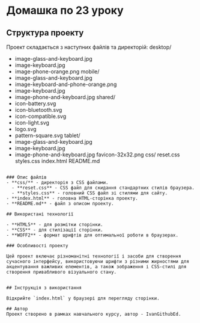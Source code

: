 
# Домашка по 23 уроку
## Структура проекту

Проект складається з наступних файлів та директорій:
  desktop/
  - image-glass-and-keyboard.jpg
  - image-keyboard.jpg
  - image-phone-orange.png
  mobile/
  - image-glass-and-keyboard.jpg
  - image-keyboard-and-phone-orange.png
  - image-keyboard.jpg
  - image-phone-and-keyboard.jpg
  shared/
  - icon-battery.svg
  - icon-bluetooth.svg
  - icon-compatible.svg
  - icon-light.svg
  - logo.svg
  - pattern-square.svg
  tablet/
  - image-glass-and-keyboard.jpg
  - image-keyboard.jpg
  - image-phone-and-keyboard.jpg
  favicon-32x32.png
css/
  reset.css
  styles.css
index.html
README.md
```

### Опис файлів
- **css/** - директорія з CSS файлами.
  - **reset.css** - CSS файл для скидання стандартних стилів браузера.
  - **styles.css** - головний CSS файл зі стилями для сайту.
- **index.html** - головна HTML-сторінка проекту.
- **README.md** - файл з описом проекту.

## Використані технології

- **HTML5** - для розмітки сторінки.
- **CSS** - для стилізації сторінки.
- **WOFF2** - формат шрифтів для оптимальної роботи в браузерах.

### Особливості проекту

Цей проект включає різноманітні технології і засоби для створення сучасного інтерфейсу, використовуючи шрифти з різними жирностями для акцентування важливих елементів, а також зображення і CSS-стилі для створення привабливого візуального стану.


## Інструкція з використання

Відкрийте `index.html` у браузері для перегляду сторінки.

## Автор
Проект створено в рамках навчального курсу, автор - IvanGithubEd.
